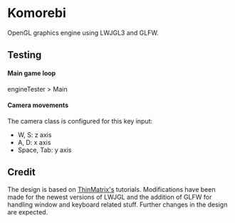 # Komorebi

OpenGL graphics engine using LWJGL3 and GLFW.


## Testing

#### Main game loop
engineTester > Main

#### Camera movements
The camera class is configured for this key input:
- W, S: z axis
- A, D: x axis
- Space, Tab: y axis



## Credit

The design is based on [ThinMatrix's](https://www.youtube.com/user/ThinMatrix) tutorials.
Modifications have been made for the newest versions of LWJGL and the addition of GLFW 
for handling window and keyboard related stuff. Further changes in the design are expected.
